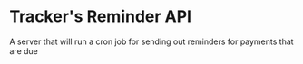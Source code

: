 # Tracker's Reminder API
A server that will run a cron job for sending out reminders for payments that are due 

